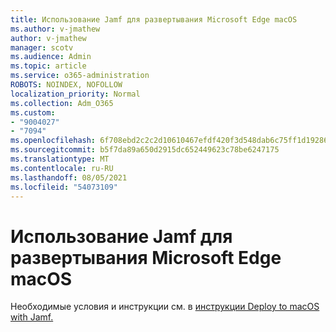 ```yaml
---
title: Использование Jamf для развертывания Microsoft Edge macOS
ms.author: v-jmathew
author: v-jmathew
manager: scotv
ms.audience: Admin
ms.topic: article
ms.service: o365-administration
ROBOTS: NOINDEX, NOFOLLOW
localization_priority: Normal
ms.collection: Adm_O365
ms.custom:
- "9004027"
- "7094"
ms.openlocfilehash: 6f708ebd2c2c2d10610467efdf420f3d548dab6c75ff1d19286561e754ba7710
ms.sourcegitcommit: b5f7da89a650d2915dc652449623c78be6247175
ms.translationtype: MT
ms.contentlocale: ru-RU
ms.lasthandoff: 08/05/2021
ms.locfileid: "54073109"
---
```

# <a name="use-jamf-to-deploy-microsoft-edge-to-macos"></a>Использование Jamf для развертывания Microsoft Edge macOS

Необходимые условия и инструкции см. в [инструкции Deploy to macOS with Jamf.](https://go.microsoft.com/fwlink/?linkid=2135109)
